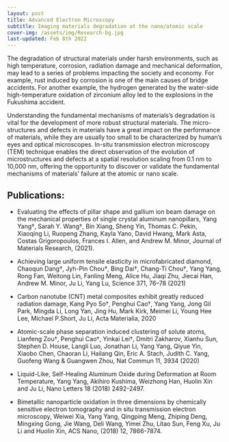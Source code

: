 ```yaml
---
layout: post
title: Advanced Electron Microscopy
subtitle: Imaging materials degradation at the nano/atomic scale
cover-img: /assets/img/Research-bg.jpg
last-updated: Feb 8th 2022
---
```



The degradation of structural materials under harsh environments, such as high temperature, corrosion, radiation damage and mechanical deformation, may lead to a series of problems impacting the society and economy. For example, rust induced by corrosion is one of the main causes of bridge accidents. For another example, the hydrogen generated by the water-side high-temperature oxidation of zirconium alloy led to the explosions in the Fukushima accident.

Understanding the fundamental mechanisms of materials’s degradation is vital for the development of more robust structural materials. The micro-structures and defects in materials have a great impact on the performance of materials, while they are usually too small to be characterized by human’s eyes and optical microscopes.  In-situ transmission electron microscopy (TEM) technique enables the direct observation of the evolution of microstructures and defects at a spatial resolution scaling from 0.1 nm to 10,000 nm, offering the opportunity to discover or validate the fundamental mechanisms of materials’ failure at the atomic or nano scale.


## Publications:

- Evaluating the effects of pillar shape and gallium ion beam damage on the mechanical properties of single crystal aluminum nanopillars, Yang Yang†, Sarah Y. Wang†, Bin Xiang, Sheng Yin, Thomas C. Pekin, Xiaoqing Li, Ruopeng Zhang, Kayla Yano, David Hwang, Mark Asta, Costas Grigoropoulos, Frances I. Allen, and Andrew M. Minor, Journal of Materials Research, (2021). 

- Achieving large uniform tensile elasticity in microfabricated diamond, Chaoqun Dang†, Jyh-Pin Chou†, Bing Dai†, Chang-Ti Chou†, Yang Yang, Rong Fan, Weitong Lin, Fanling Meng, Alice Hu, Jiaqi Zhu, Jiecai Han, Andrew M. Minor, Ju Li, Yang Lu, Science 371, 76–78 (2021)

- Carbon nanotube (CNT) metal composites exhibit greatly reduced radiation damage, Kang Pyo So†, Penghui Cao†, Yang Yang, Jong Gil Park, Mingda Li, Long Yan, Jing Hu, Mark Kirk, Meimei Li, Young Hee Lee, Michael P.Short, Ju Li, Acta Materialia, 2020

- Atomic-scale phase separation induced clustering of solute atoms, Lianfeng Zou†, Penghui Cao†, Yinkai Lei†, Dmitri Zakharov, Xianhu Sun, Stephen D. House, Langli Luo, Jonathan Li, Yang Yang, Qiyue Yin, Xiaobo Chen, Chaoran Li, Hailang Qin, Eric A. Stach, Judith C. Yang, Guofeng Wang & Guangwen Zhou, Nat Commun 11, 3934 (2020)

- Liquid-Like, Self-Healing Aluminum Oxide during Deformation at Room Temperature, Yang Yang, Akihiro Kushima, Weizhong Han, Huolin Xin and Ju Li, Nano Letters 18 (2018) 2492-2497.

- Bimetallic nanoparticle oxidation in three dimensions by chemically sensitive electron tomography and in situ transmission electron microscopy, Weiwei Xia, Yang Yang, Qingping Meng, Zhiping Deng, Mingxing Gong, Jie Wang, Deli Wang, Yimei Zhu, Litao Sun, Feng Xu, Ju Li and Huolin Xin, ACS Nano, (2018) 12, 7866-7874.
